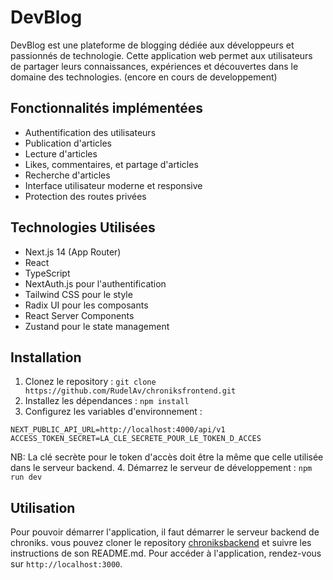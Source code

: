 # DevBlog

DevBlog est une plateforme de blogging dédiée aux développeurs et passionnés de technologie. Cette application web permet aux utilisateurs de partager leurs connaissances, expériences et découvertes dans le domaine des technologies. (encore en cours de developpement)

## Fonctionnalités implémentées

- Authentification des utilisateurs
- Publication d'articles
- Lecture d'articles
- Likes, commentaires, et partage d'articles
- Recherche d'articles
- Interface utilisateur moderne et responsive
- Protection des routes privées

## Technologies Utilisées

- Next.js 14 (App Router)
- React
- TypeScript
- NextAuth.js pour l'authentification
- Tailwind CSS pour le style
- Radix UI pour les composants
- React Server Components
- Zustand pour le state management

## Installation

1. Clonez le repository : `git clone https://github.com/RudelAv/chroniksfrontend.git`
2. Installez les dépendances : `npm install`
3. Configurez les variables d'environnement : 
```
NEXT_PUBLIC_API_URL=http://localhost:4000/api/v1
ACCESS_TOKEN_SECRET=LA_CLE_SECRETE_POUR_LE_TOKEN_D_ACCES
```
NB: La clé secrète pour le token d'accès doit être la même que celle utilisée dans le serveur backend.
4. Démarrez le serveur de développement : `npm run dev`

## Utilisation
Pour pouvoir démarrer l'application, il faut démarrer le serveur backend de chroniks. vous pouvez cloner le repository [chroniksbackend](https://github.com/RudelAv/chroniksbackend.git) et suivre les instructions de son README.md.
Pour accéder à l'application, rendez-vous sur `http://localhost:3000`.


